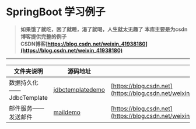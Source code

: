 # SpringBoot 学习例子
> **如果饿了就吃，困了就睡，渴了就喝，人生就太无趣了**
> **本库主要是为csdn博客提供完整的例子**  
> **CSDN博客[https://blog.csdn.net/weixin_41938180](https://blog.csdn.net/weixin_41938180)**
---


文件夹说明  | 源码地址  | 博客地址
---- | ----- | ------ 
数据持久化——JdbcTemplate  | [jdbctemplatedemo](./jdbctemplatedemo) | [https://blog.csdn.net](https://blog.csdn.net/weixin_41938180/article/details/104656117)
邮件服务——发送邮件  | [maildemo](./maildemo) | [https://blog.csdn.net](https://blog.csdn.net/weixin_41938180/article/details/104723587)
